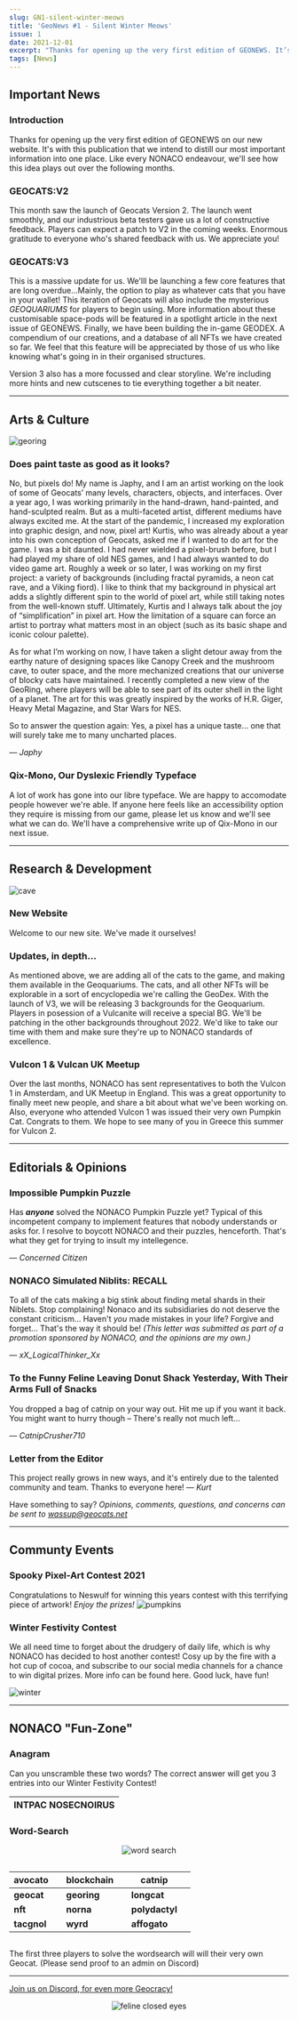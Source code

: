 ```yaml
---
slug: GN1-silent-winter-meows
title: 'GeoNews #1 - Silent Winter Meows'
issue: 1
date: 2021-12-01
excerpt: "Thanks for opening up the very first edition of GEONEWS. It’s with this publication that we intend to distill our most important information into one place. Like every NONACO endeavour, we’ll see how this idea evolves and grows over the following months."
tags: [News]
---
```


## **Important News**

### Introduction

Thanks for opening up the very first edition of GEONEWS on our new website. It's with this publication that we intend to distill our most important information into one place. Like every NONACO endeavour, we'll see how this idea plays out over the following months. 

### GEOCATS:V2

This month saw the launch of Geocats Version 2. The launch went smoothly, and our industrious beta testers gave us a lot of constructive feedback. Players can expect a patch to V2 in the coming weeks. Enormous gratitude to everyone who's shared feedback with us. We appreciate you!

### GEOCATS:V3

This is a massive update for us. We'lll be launching a few core features that are long overdue...Mainly, the option to play as whatever cats that you have in your wallet! This iteration of Geocats will also include the mysterious *GEOQUARIUMS* for players to begin using. More information about these customisable space-pods will be featured in a spotlight article in the next issue of GEONEWS. 
Finally, we have been building the in-game GEODEX. A compendium of our creations, and a database of all NFTs we have created so far. We feel that this feature will be appreciated by those of us who like knowing what's going in in their organised structures.

Version 3 also has a more focussed and clear storyline. We're including more hints and new cutscenes to tie everything together a bit neater.



---

## **Arts & Culture**
![georing](/geonews/georing-1.png)
### Does paint taste as good as it looks?

No, but pixels do!
	My name is Japhy, and I am an artist working on the look of some of Geocats’ many levels, characters, objects, and interfaces.  Over a year ago, I was working primarily in the hand-drawn, hand-painted, and hand-sculpted realm. But as a multi-faceted artist, different mediums have always excited me.
	At the start of the pandemic, I increased my exploration into graphic design, and now, pixel art! Kurtis, who was already about a year into his own conception of Geocats, asked me if I wanted to do art for the game. I was a bit daunted. I had never wielded a pixel-brush before, but I had played my share of old NES games, and I had always wanted to do video game art. Roughly a week or so later, I was working on my first project: a variety of backgrounds (including fractal pyramids, a neon cat rave, and a Viking fiord).
	I like to think that my background in physical art adds a slightly different spin to the world of pixel art, while still taking notes from the well-known stuff. Ultimately, Kurtis and I always talk about the joy of “simplification” in pixel art. How the limitation of a square can force an artist to portray what matters most in an object (such as its basic shape and iconic colour palette).


As for what I’m working on now, I have taken a slight detour away from the earthy nature of designing spaces like Canopy Creek and the mushroom cave, to outer space, and the more mechanized creations that our universe of blocky cats have maintained. I recently completed a new view of the GeoRing, where players will be able to see part of its outer shell in the light of a planet. The art for this was greatly inspired by the works of H.R. Giger, Heavy Metal Magazine, and Star Wars for NES.

So to answer the question again: Yes, a pixel has a unique taste… one that will surely take me to many uncharted places.

— *Japhy*


### Qix-Mono, Our Dyslexic Friendly Typeface 

A lot of work has gone into our libre typeface. 
We are happy to accomodate people however we're able. If anyone here feels like an accessibility option they require is missing from our game, please let us know and we'll see what we can do.
We'll have a comprehensive write up of Qix-Mono in our next issue.

---

## **Research & Development**
![cave](/geonews/cave.png)
### New Website

Welcome to our new site. We've made it ourselves!

### Updates, in depth...

As mentioned above, we are adding all of the cats to the game, and making them available in the Geoquariums. The cats, and all other NFTs will be explorable in a sort of encyclopedia we're calling the GeoDex. 
With the launch of V3, we will be releasing 3 backgrounds for the Geoquarium. Players in posession of a Vulcanite will receive a special BG. We'll be patching in the other backgrounds throughout 2022. We'd like to take our time with them and make sure they're up to NONACO standards of excellence.

### Vulcon 1 & Vulcan UK Meetup

Over the last months, NONACO has sent representatives to both the Vulcon 1 in Amsterdam, and UK Meetup in England. This was a great opportunity to finally meet new people, and share a bit about what we've been working on. 
Also, everyone who attended Vulcon 1 was issued their very own Pumpkin Cat. Congrats to them.
We hope to see many of you in Greece this summer for Vulcon 2. 


---
## **Editorials & Opinions**

### **Impossible Pumpkin Puzzle**
Has ***anyone*** solved the NONACO Pumpkin Puzzle yet? Typical of this incompetent company to implement features that nobody understands or asks for. I resolve to boycott NONACO and their puzzles, henceforth. That's what they get for trying to insult my intellegence.

— *Concerned Citizen*

### **NONACO Simulated Niblits: RECALL**
To all of the cats making a big stink about finding metal shards in their Niblets. Stop complaining! Nonaco and its subsidiaries do not deserve the constant criticism... Haven't *you* made mistakes in your life? Forgive and forget... That's the way it should be!
*(This letter was submitted as part of a promotion sponsored by NONACO, and the opinions are my own.)*

— *xX_LogicalThinker_Xx*

### **To the Funny Feline Leaving Donut Shack Yesterday, With Their Arms Full of Snacks**
You dropped a bag of catnip on your way out. Hit me up if you want it back. You might want to hurry though – There's really not much left...

— *CatnipCrusher710*

### Letter from the Editor

This project really grows in new ways, and it's entirely due to the talented community and team. Thanks to everyone here!
— *Kurt*

Have something to say? *Opinions, comments, questions, and concerns can be sent to wassup@geocats.net*

---

## **Communty Events**

### Spooky Pixel-Art Contest 2021

Congratulations to Neswulf for winning this years contest with this terrifying piece of artwork! 
*Enjoy the prizes!* 
![pumpkins](/geonews/pumpkins.gif)
### Winter Festivity Contest

We all need time to forget about the drudgery of daily life, which is why NONACO has decided to host another contest!
Cosy up by the fire with a hot cup of cocoa, and subscribe to our social media channels for a chance to win digital prizes.
More info can be found here. Good luck, have fun!

![winter](/geonews/winter.png)

---

## **NONACO "Fun-Zone"**

### Anagram

Can you unscramble these two words? 
The correct answer will get you 3 entries into our Winter Festivity Contest!

| INTPAC NOSECNOIRUS |
| :----------------: |

### Word-Search

<center>

![word search](/geonews/word_search_1.png)

<div class="words">

| avocato     |      | blockchain  |      | catnip         |      |
| ----------- | ---- | ----------- | ---- | -------------- | ---- |
| **geocat**  |      | **georing** |      | **longcat**    |      |
| **nft**     |      | **norna**   |      | **polydactyl** |      |
| **tacgnol** |      | **wyrd**    |      | **affogato**   |      |
</div>
</center>

The first three players to solve the wordsearch will will their very own Geocat.
(Please send proof to an admin on Discord)

---

[Join us on Discord, for even more Geocracy! ](https://discord.gg/JW6mgyN3rk) 

<center>

![feline closed eyes](/geonews/feline_closed_eyes.png)
</center>

<style>
img {
    max-width: 100%;
}
.words {
	display: flex;
	justify-content: center;
	text-align: center;
	margin: auto;
	width: 100%;
}
</style>